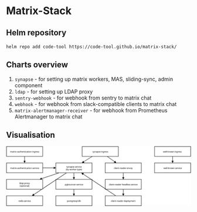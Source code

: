 # Matrix-Stack


## Helm repository

```
helm repo add code-tool https://code-tool.github.io/matrix-stack/
```


## Charts overview

1. `synapse` - for setting up matrix workers, MAS, sliding-sync, admin component
1. `ldap` - for setting up LDAP proxy
1. `sentry-webhook` - for webhook from sentry to matrix chat
1. `webhook` - for webhook from slack-compatible clients to matrix chat
1. `matrix-alertmanager-receiver` - for webhook from Prometheus Alertmanager to matrix chat


## Visualisation

![Matrix home servers setup overview](overview.png)
